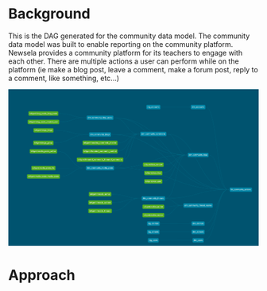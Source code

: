 # Background

This is the DAG generated for the community data model. The community data model was built to enable reporting on the community platform. Newsela provides a community platform for its teachers to engage with each other. There are multiple actions a user can perform while on the platform (ie make a blog post, leave a comment, make a forum post, reply to a comment, like something, etc...)

![test](https://github.com/maxlee85/crane/blob/main/dag/dag.png)

# Approach
